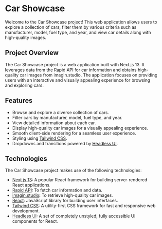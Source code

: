 # Car Showcase

Welcome to the Car Showcase project! This web application allows users to explore a collection of cars, filter them by various criteria such as manufacturer, model, fuel type, and year, and view car details along with high-quality images.

## Project Overview

The Car Showcase project is a web application built with Next.js 13. It leverages data from the Rapid API for car information and obtains high-quality car images from imagin.studio. The application focuses on providing users with an interactive and visually appealing experience for browsing and exploring cars.

## Features

- Browse and explore a diverse collection of cars.
- Filter cars by manufacturer, model, fuel type, and year.
- View detailed information about each car.
- Display high-quality car images for a visually appealing experience.
- Smooth client-side rendering for a seamless user experience.
- Styling using [Tailwind CSS](https://tailwindcss.com/).
- Dropdowns and transitions powered by [Headless UI](https://headlessui.dev/).

## Technologies

The Car Showcase project makes use of the following technologies:

- [Next.js 13](https://nextjs.org/): A popular React framework for building server-rendered React applications.
- [Rapid API](https://rapidapi.com/): To fetch car information and data.
- [imagin.studio](https://imagin.studio/): To retrieve high-quality car images.
- [React](https://reactjs.org/): JavaScript library for building user interfaces.
- [Tailwind CSS](https://tailwindcss.com/): A utility-first CSS framework for fast and responsive web development.
- [Headless UI](https://headlessui.dev/): A set of completely unstyled, fully accessible UI components for React.

